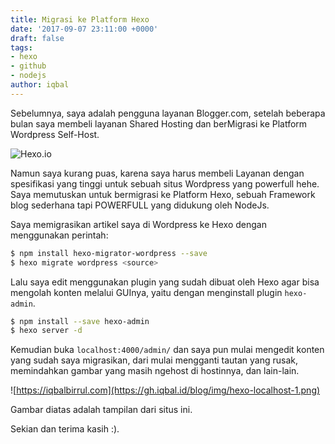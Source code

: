 ```yaml
---
title: Migrasi ke Platform Hexo
date: '2017-09-07 23:11:00 +0000'
draft: false
tags:
- hexo
- github
- nodejs
author: iqbal
---
```


Sebelumnya, saya adalah pengguna layanan Blogger.com, setelah beberapa bulan saya membeli layanan Shared Hosting dan berMigrasi ke Platform Wordpress Self-Host.

![Hexo.io](https://gh.iqbal.id/blog/img/hexo.png)

Namun saya kurang puas, karena saya harus membeli Layanan dengan spesifikasi yang tinggi untuk sebuah situs Wordpress yang powerfull hehe. Saya memutuskan untuk bermigrasi ke Platform Hexo, sebuah Framework blog sederhana tapi POWERFULL yang didukung oleh NodeJs. 

Saya memigrasikan artikel saya di Wordpress ke Hexo dengan menggunakan perintah:

```bash
$ npm install hexo-migrator-wordpress --save
$ hexo migrate wordpress <source>
```

Lalu saya edit menggunakan plugin yang sudah dibuat oleh Hexo agar bisa mengolah konten melalui GUInya, yaitu dengan menginstall plugin `hexo-admin`.

```bash
$ npm install --save hexo-admin
$ hexo server -d
```

Kemudian buka `localhost:4000/admin/` dan saya pun mulai mengedit konten yang sudah saya migrasikan, dari mulai mengganti tautan yang rusak, memindahkan gambar yang masih ngehost di hostinnya, dan lain-lain.

![https://iqbalbirrul.com](https://gh.iqbal.id/blog/img/hexo-localhost-1.png)

Gambar diatas adalah tampilan dari situs ini.

Sekian dan terima kasih :).
